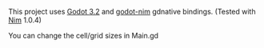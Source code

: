 This project uses [Godot 3.2](https://godotengine.org/) and [godot-nim](https://github.com/pragmagic/godot-nim) gdnative bindings. (Tested with [Nim](https://nim-lang.org/) 1.0.4)

You can change the cell/grid sizes in Main.gd
